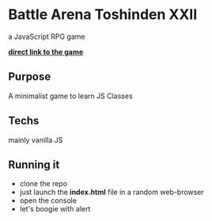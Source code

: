 # Battle Arena Toshinden XXII
a JavaScript RPG game

**[direct link to the game](https://profprogrammeur.github.io/BattleArenaToshindenXXII_THP/)**

## Purpose
A minimalist game to learn JS Classes

## Techs
mainly vanilla JS

## Running it
  * clone the repo
  * just launch the **index.html** file in a random web-browser
  * open the console 
  * let's boogie with alert 
